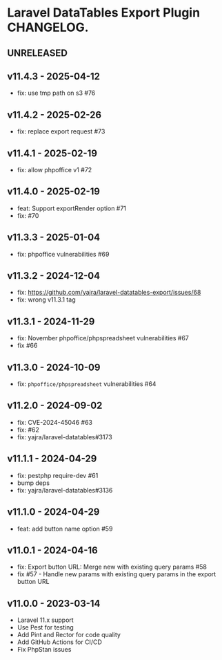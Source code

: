 # Laravel DataTables Export Plugin CHANGELOG.

## UNRELEASED

## v11.4.3 - 2025-04-12

- fix: use tmp path on s3 #76

## v11.4.2 - 2025-02-26

- fix: replace export request #73

## v11.4.1 - 2025-02-19

- fix: allow phpoffice v1 #72

## v11.4.0 - 2025-02-19

- feat: Support exportRender option #71
- fix: #70

## v11.3.3 - 2025-01-04

- fix: phpoffice vulnerabilities #69

## v11.3.2 - 2024-12-04

- fix: https://github.com/yajra/laravel-datatables-export/issues/68
- fix: wrong v11.3.1 tag

## v11.3.1 - 2024-11-29

- fix: November phpoffice/phpspreadsheet vulnerabilities #67
- fix #66

## v11.3.0 - 2024-10-09

- fix: `phpoffice/phpspreadsheet` vulnerabilities #64

## v11.2.0 - 2024-09-02

- fix: CVE-2024-45046 #63
- fix: #62 
- fix: yajra/laravel-datatables#3173

## v11.1.1 - 2024-04-29

- fix: pestphp require-dev #61
- bump deps 
- fix: yajra/laravel-datatables#3136

## v11.1.0 - 2024-04-29

- feat: add button name option #59

## v11.0.1 - 2024-04-16

- fix: Export button URL: Merge new with existing query params #58
- fix #57 - Handle new params with existing query params in the export button URL

## v11.0.0 - 2023-03-14

- Laravel 11.x support
- Use Pest for testing
- Add Pint and Rector for code quality
- Add GitHub Actions for CI/CD
- Fix PhpStan issues
